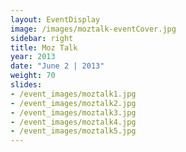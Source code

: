```yaml
---
layout: EventDisplay
image: /images/moztalk-eventCover.jpg
sidebar: right
title: Moz Talk
year: 2013
date: "June 2 | 2013"
weight: 70
slides:
- /event_images/moztalk1.jpg
- /event_images/moztalk2.jpg
- /event_images/moztalk3.jpg
- /event_images/moztalk4.jpg
- /event_images/moztalk5.jpg
---
```

